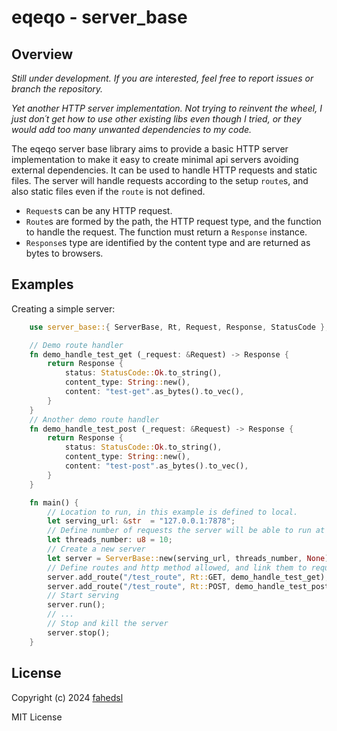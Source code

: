 # eqeqo - server_base

## Overview

*Still under development. If you are interested, feel free to report issues or branch the repository.*

*Yet another HTTP server implementation. Not trying to reinvent the wheel, I just don´t get how to use other existing libs even though I tried, or they would add too many unwanted dependencies to my code.*

The eqeqo server base library aims to provide a basic HTTP server implementation to make it easy to create minimal api servers avoiding external dependencies. It can be used to handle HTTP requests and static files.
The server will handle requests according to the setup `route`s, and also static files even if the `route` is not defined.

+ `Request`s can be any HTTP request.
+ `Route`s are formed by the path, the HTTP request type, and the function to handle the request. The function must return a `Response` instance.
+ `Response`s type are identified by the content type and are returned as bytes to browsers.


## Examples

Creating a simple server:

```rust
	use server_base::{ ServerBase, Rt, Request, Response, StatusCode };

	// Demo route handler
	fn demo_handle_test_get (_request: &Request) -> Response {
		return Response {
			status: StatusCode::Ok.to_string(),
			content_type: String::new(),
			content: "test-get".as_bytes().to_vec(),
		}
	}
	// Another demo route handler
	fn demo_handle_test_post (_request: &Request) -> Response {
		return Response {
			status: StatusCode::Ok.to_string(),
			content_type: String::new(),
			content: "test-post".as_bytes().to_vec(),
		}
	}

	fn main() {
		// Location to run, in this example is defined to local.
		let serving_url: &str  = "127.0.0.1:7878";
		// Define number of requests the server will be able to run at the same time.
		let threads_number: u8 = 10;
		// Create a new server
		let server = ServerBase::new(serving_url, threads_number, None).unwrap();
		// Define routes and http method allowed, and link them to request handlers defined previously.
		server.add_route("/test_route", Rt::GET, demo_handle_test_get);
		server.add_route("/test_route", Rt::POST, demo_handle_test_post);
		// Start serving
		server.run();
		// ...
		// Stop and kill the server
		server.stop();
	}
```

## License

Copyright (c) 2024 [fahedsl](https://gitlab.com/fahedsl)

MIT License
